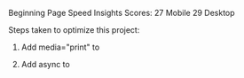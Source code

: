 Beginning Page Speed Insights Scores:
27 Mobile
29 Desktop

Steps taken to optimize this project:

1. Add media="print" to <link href="css/print.css" rel="stylesheet">

2. Add async to <script src="http://www.google-analytics.com/analytics.js">

3. Move the inline script <script> (function(w,g){w['GoogleAnalyticsObject']=g; etc. out of the head and into the body.

4. Change style.css content location from <link href="css/style.css" rel="stylesheet"> to inline <style>.

5. Eliminate link to fonts: <link href="//fonts.googleapis.com/css?family=Open+Sans:400,700" rel="stylesheet">
 and its corresponding use in the css:
  body, button, input, select, textarea { font-family: 'Open Sans', sans-serif; color: #333; }

The steps above increased the scores to 30.

6. Change source for 3 images from an external link to my images folder. It might
not make a big change, but it will be handy to have all my images together for
later changes to improve optimization.
  - <img src="https://lh4.ggpht.com/kJEnfqhPvtm4m3EneSZ4fWYGS8lW4YNhEjk6zPkyrQaBUHc-2Y_ElDic99NHI0h-UBLXVbRCjFybFvrWxdk=s100">
  becomes <img src="img/project2048.jpg">

  - <img src="https://lh6.ggpht.com/f_0W8h__3G99CWTjnMjD8BUKm7yp2-wJyApLtTwFoFtlal2ULf_JgHIsOQq2NiYfKOdMlXlMHDKNo5XVZLs=s100">
  becomes <img src="img/projectwebperf.jpg">
  - <img src="https://lh5.ggpht.com/IKdCmTWn8a2nMhlwMYzryvzRN5CUZAOBr4tDrEAbszV7TIFe9pRAInA4kkYcgTXwrifJsBEsq1agTueuu-g=s100">
  becomes <img src="img/projectmobile.jpg">

7. Minimize index.html

The steps above increased the score to 93 for mobile and 95 for desktop.

8. Resized pizzeria.jpg and compressed all of the images.
